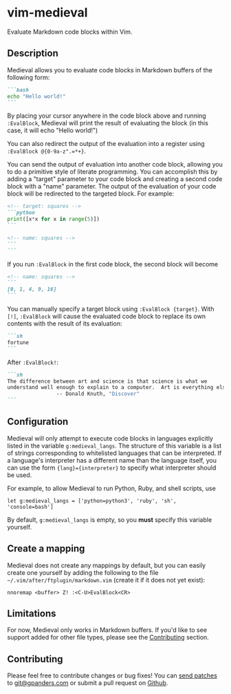 # vim-medieval

Evaluate Markdown code blocks within Vim.

## Description

Medieval allows you to evaluate code blocks in Markdown buffers of the
following form:

````markdown
```bash
echo "Hello world!"
```
````

By placing your cursor anywhere in the code block above and running
`:EvalBlock`, Medieval will print the result of evaluating the block (in this
case, it will echo "Hello world!")

You can also redirect the output of the evaluation into a register using
`:EvalBlock @{0-9a-z".=*+}`.

You can send the output of evaluation into another code block, allowing
you to do a primitive style of literate programming. You can accomplish this
by adding a "target" parameter to your code block and creating a second code
block with a "name" parameter. The output of the evaluation of your code block
will be redirected to the targeted block. For example:

````markdown
<!-- target: squares -->
```python
print([x*x for x in range(5)])
```

<!-- name: squares -->
```
```
````

If you run `:EvalBlock` in the first code block, the second block will become

````markdown
<!-- name: squares -->
```
[0, 1, 4, 9, 16]
```
````

You can manually specify a target block using `:EvalBlock {target}`. With
`[!]`, `:EvalBlock` will cause the evaluated code block to replace its own
contents with the result of its evaluation:

````markdown
```sh
fortune
```
````

After `:EvalBlock!`:

````markdown
```sh
The difference between art and science is that science is what we
understand well enough to explain to a computer.  Art is everything else.
                -- Donald Knuth, "Discover"
```
````

## Configuration

Medieval will only attempt to execute code blocks in languages explicitly
listed in the variable `g:medieval_langs`. The structure of this variable is a
list of strings corresponding to whitelisted languages that can be
interpreted. If a language's interpreter has a different name than the
language itself, you can use the form `{lang}={interpreter}` to specify what
interpreter should be used.

For example, to allow Medieval to run Python, Ruby, and shell scripts, use

```vim
let g:medieval_langs = ['python=python3', 'ruby', 'sh', 'console=bash']
```

By default, `g:medieval_langs` is empty, so you **must** specify this variable
yourself.

## Create a mapping

Medieval does not create any mappings by default, but you can easily create one
yourself by adding the following to the file
`~/.vim/after/ftplugin/markdown.vim` (create it if it does not yet exist):

```vim
nnoremap <buffer> Z! :<C-U>EvalBlock<CR>
```

## Limitations

For now, Medieval only works in Markdown buffers. If you'd like to see support
added for other file types, please see the [Contributing](#contributing)
section.

## Contributing

Please feel free to contribute changes or bug fixes! You can [send patches][]
to <git@gpanders.com> or submit a pull request on [Github][].

[send patches]: https://git-send-email.io/
[Github]: https://github.com/gpanders/vim-medieval
